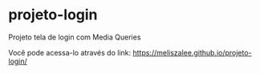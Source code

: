 # projeto-login
 Projeto tela de login com Media Queries

 Você pode acessa-lo através do link: https://meliszalee.github.io/projeto-login/
